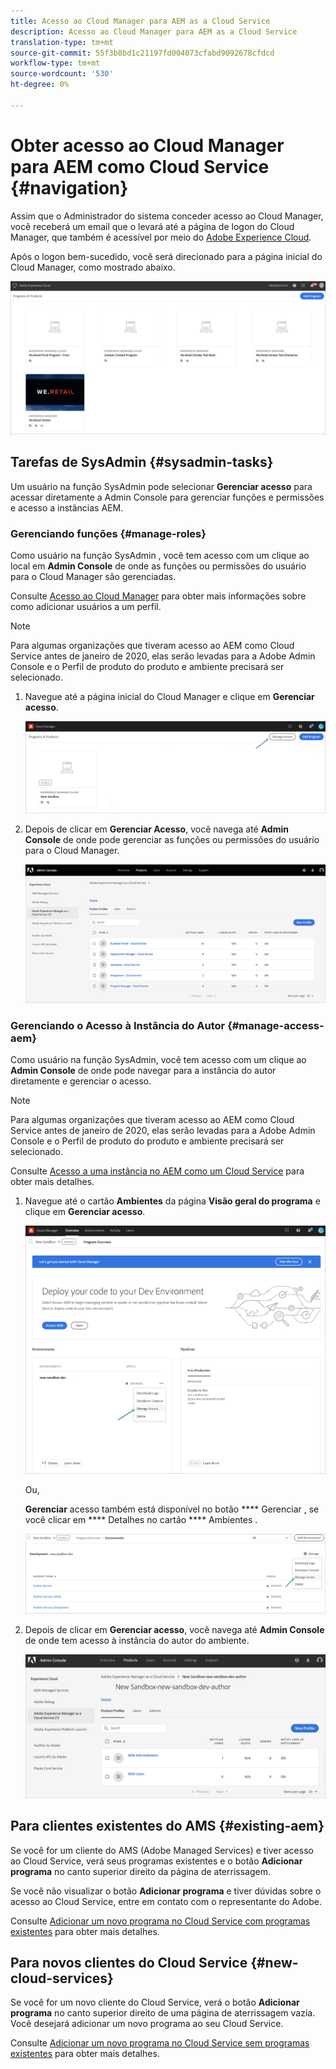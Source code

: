 ```yaml
---
title: Acesso ao Cloud Manager para AEM as a Cloud Service
description: Acesso ao Cloud Manager para AEM as a Cloud Service
translation-type: tm+mt
source-git-commit: 55f3b8bd1c21197fd004073cfabd9092678cfdcd
workflow-type: tm+mt
source-wordcount: '530'
ht-degree: 0%

---
```



# Obter acesso ao Cloud Manager para AEM como Cloud Service {#navigation}

Assim que o Administrador do sistema conceder acesso ao Cloud Manager, você receberá um email que o levará até a página de logon do Cloud Manager, que também é acessível por meio do [Adobe Experience Cloud](https://my.cloudmanager.adobe.com/).

Após o logon bem-sucedido, você será direcionado para a página inicial do Cloud Manager, como mostrado abaixo.

![](assets/first_timelogin1.png)

## Tarefas de SysAdmin {#sysadmin-tasks}

Um usuário na função SysAdmin pode selecionar **Gerenciar acesso** para acessar diretamente a Admin Console para gerenciar funções e permissões e acesso a instâncias AEM.

### Gerenciando funções {#manage-roles}

Como usuário na função SysAdmin , você tem acesso com um clique ao local em **Admin Console** de onde as funções ou permissões do usuário para o Cloud Manager são gerenciadas.

Consulte [Acesso ao Cloud Manager](https://docs.adobe.com/content/help/en/experience-manager-cloud-service/security/ims-support.html#accessing-cloud-manager) para obter mais informações sobre como adicionar usuários a um perfil.

>[!NOTE]
>Para algumas organizações que tiveram acesso ao AEM como Cloud Service antes de janeiro de 2020, elas serão levadas para a Adobe Admin Console e o Perfil de produto do produto e ambiente precisará ser selecionado.

1. Navegue até a página inicial do Cloud Manager e clique em **Gerenciar acesso**.

   ![](assets/sys-admin5.png)

1. Depois de clicar em **Gerenciar Acesso**, você navega até **Admin Console** de onde pode gerenciar as funções ou permissões do usuário para o Cloud Manager.

   ![](assets/sys-admin1.png)

### Gerenciando o Acesso à Instância do Autor {#manage-access-aem}

Como usuário na função SysAdmin, você tem acesso com um clique ao **Admin Console** de onde pode navegar para a instância do autor diretamente e gerenciar o acesso.

>[!NOTE]
>Para algumas organizações que tiveram acesso ao AEM como Cloud Service antes de janeiro de 2020, elas serão levadas para a Adobe Admin Console e o Perfil de produto do produto e ambiente precisará ser selecionado.

Consulte [Acesso a uma instância no AEM como um Cloud Service](https://docs.adobe.com/content/help/en/experience-manager-cloud-service/security/ims-support.html#accessing-instance-cloud-service) para obter mais detalhes.

1. Navegue até o cartão **Ambientes** da página **Visão geral do programa** e clique em **Gerenciar acesso**.

   ![](assets/sys-admin6.png)

   Ou,

   **Gerenciar** acesso também está disponível no botão  **** Gerenciar , se você clicar em  **** Detalhes no cartão  **** Ambientes .

   ![](assets/sys-admin4.png)

1. Depois de clicar em **Gerenciar acesso**, você navega até **Admin Console** de onde tem acesso à instância do autor do ambiente.

   ![](assets/sys-admin-2.png)

## Para clientes existentes do AMS {#existing-aem}

Se você for um cliente do AMS (Adobe Managed Services) e tiver acesso ao Cloud Service, verá seus programas existentes e o botão **Adicionar programa** no canto superior direito da página de aterrissagem.

Se você não visualizar o botão **Adicionar programa** e tiver dúvidas sobre o acesso ao Cloud Service, entre em contato com o representante do Adobe.

Consulte [Adicionar um novo programa no Cloud Service com programas existentes](/help/onboarding/getting-access-to-aem-in-cloud/first-time-login.md#existing-program) para obter mais detalhes.

## Para novos clientes do Cloud Service {#new-cloud-services}

Se você for um novo cliente do Cloud Service, verá o botão **Adicionar programa** no canto superior direito de uma página de aterrissagem vazia. Você desejará adicionar um novo programa ao seu Cloud Service.

Consulte [Adicionar um novo programa no Cloud Service sem programas existentes](/help/onboarding/getting-access-to-aem-in-cloud/first-time-login.md#no-program) para obter mais detalhes.

